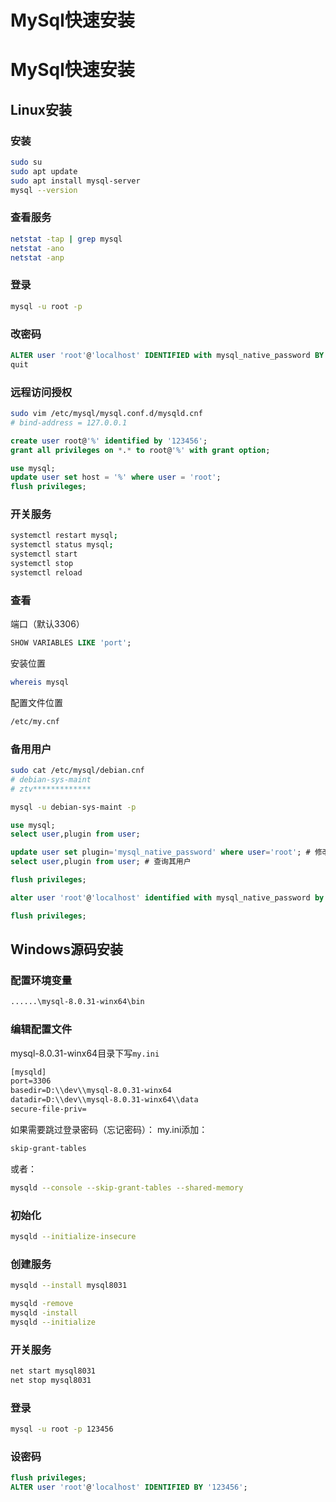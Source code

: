 # MySql快速安装


# MySql快速安装

## Linux安装

### 安装
```bash
sudo su
sudo apt update
sudo apt install mysql-server
mysql --version
```

### 查看服务
```bash
netstat -tap | grep mysql
netstat -ano
netstat -anp
```

### 登录

```bash
mysql -u root -p
```

### 改密码

```sql
ALTER user 'root'@'localhost' IDENTIFIED with mysql_native_password BY '123456';
quit
```

### 远程访问授权

```bash
sudo vim /etc/mysql/mysql.conf.d/mysqld.cnf
# bind-address = 127.0.0.1
```
```sql
create user root@'%' identified by '123456';
grant all privileges on *.* to root@'%' with grant option;

use mysql;
update user set host = '%' where user = 'root';
flush privileges;
```

### 开关服务

```bash
systemctl restart mysql;
systemctl status mysql;
systemctl start
systemctl stop
systemctl reload
```

### 查看

端口（默认3306）
```sql
SHOW VARIABLES LIKE 'port';
```
安装位置
```bash
whereis mysql
```
配置文件位置
```txt
/etc/my.cnf
```

### 备用用户

```bash
sudo cat /etc/mysql/debian.cnf
# debian-sys-maint
# ztv*************

mysql -u debian-sys-maint -p
```
```sql
use mysql;
select user,plugin from user;

update user set plugin='mysql_native_password' where user='root'; # 修改其密码格式
select user,plugin from user; # 查询其用户

flush privileges;

alter user 'root'@'localhost' identified with mysql_native_password by '123456';

flush privileges;
```

## Windows源码安装

### 配置环境变量

```txt
......\mysql-8.0.31-winx64\bin
```

### 编辑配置文件

mysql-8.0.31-winx64目录下写`my.ini`

```txt
[mysqld]
port=3306
basedir=D:\\dev\\mysql-8.0.31-winx64
datadir=D:\\dev\\mysql-8.0.31-winx64\\data
secure-file-priv=
```

如果需要跳过登录密码（忘记密码）：
my.ini添加：
```txt
skip-grant-tables
```
或者：
```bash
mysqld --console --skip-grant-tables --shared-memory 
```

### 初始化
```bash
mysqld --initialize-insecure
```

### 创建服务
```bash
mysqld --install mysql8031

mysqld -remove
mysqld -install
mysqld --initialize
```

### 开关服务
```bash
net start mysql8031
net stop mysql8031
```

### 登录
```bash
mysql -u root -p 123456
```

### 设密码
```sql
flush privileges;
ALTER user 'root'@'localhost' IDENTIFIED BY '123456';
```


